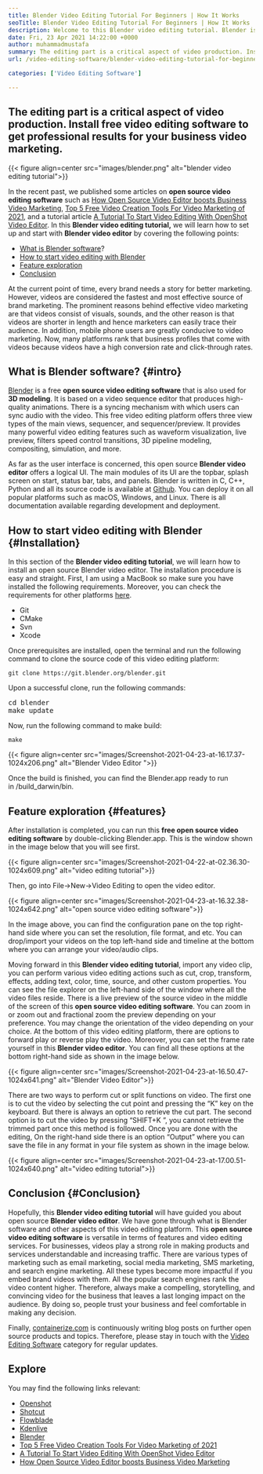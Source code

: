 ```yaml
---
title: Blender Video Editing Tutorial For Beginners | How It Works
seoTitle: Blender Video Editing Tutorial For Beginners | How It Works
description: Welcome to this Blender video editing tutorial. Blender is open-source, offers effects, animations, filters, live previews, and support for adding images.
date: Fri, 23 Apr 2021 14:22:00 +0000
author: muhammadmustafa
summary: The editing part is a critical aspect of video production. Install free video editing software to get professional results for your business video marketing.
url: /video-editing-software/blender-video-editing-tutorial-for-beginners/

categories: ['Video Editing Software']

---
```

## The editing part is a critical aspect of video production. Install free video editing software to get professional results for your business video marketing.

{{< figure align=center src="images/blender.png" alt="blender video editing tutorial">}}  

In the recent past, we published some articles on **open source video editing software** such as [How Open Source Video Editor boosts Business Video Marketing][1], [Top 5 Free Video Creation Tools For Video Marketing of 2021][2], and a tutorial article [A Tutorial To Start Video Editing With OpenShot Video Editor][3]. In this **Blender video editing tutorial,** we will learn how to set up and start with **Blender video editor** by covering the following points:

  * [What is Blender software][4]?
  * [How to start video editing with Blender][5] 
  * [Feature exploration][6] 
  * [Conclusion][7] 

At the current point of time, every brand needs a story for better marketing. However, videos are considered the fastest and most effective source of brand marketing. The prominent reasons behind effective video marketing are that videos consist of visuals, sounds, and the other reason is that videos are shorter in length and hence marketers can easily trace their audience. In addition, mobile phone users are greatly conducive to video marketing. Now, many platforms rank that business profiles that come with videos because videos have a high conversion rate and click-through rates. 

## What is Blender software? {#intro}

[Blender][8] is a free **open source video editing software** that is also used for **3D modeling**. It is based on a video sequence editor that produces high-quality animations. There is a syncing mechanism with which users can sync audio with the video. This free video editing platform offers three view types of the main views, sequencer, and sequencer/preview. It provides many powerful video editing features such as waveform visualization, live preview, filters speed control transitions, 3D pipeline modeling, compositing, simulation, and more.

As far as the user interface is concerned, this open source **Blender video editor** offers a logical UI. The main modules of its UI are the topbar, splash screen on start, status bar, tabs, and panels. Blender is written in C, C++, Python and all its source code is available at [Github][9]. You can deploy it on all popular platforms such as macOS, Windows, and Linux. There is all documentation available regarding development and deployment.

## How to start video editing with Blender {#Installation}

In this section of the **Blender video editing tutorial**, we will learn how to install an open source Blender video editor. The installation procedure is easy and straight. First, I am using a MacBook so make sure you have installed the following requirements. Moreover, you can check the requirements for other platforms [here][10].

  * Git
  * CMake
  * Svn
  * Xcode

Once prerequisites are installed, open the terminal and run the following command to clone the source code of this video editing platform:


```
git clone https://git.blender.org/blender.git
```


Upon a successful clone, run the following commands:

<pre class="wp-block-preformatted">cd blender
make update</pre>

Now, run the following command to make build:


```
make
```


{{< figure align=center src="images/Screenshot-2021-04-23-at-16.17.37-1024x206.png" alt="Blender Video Editor ">}}  

Once the build is finished, you can find the Blender.app ready to run in /build_darwin/bin.

## Feature exploration {#features}

After installation is completed, you can run this **free open source video editing software** by double-clicking Blender.app. This is the window shown in the image below that you will see first.

{{< figure align=center src="images/Screenshot-2021-04-22-at-02.36.30-1024x609.png" alt="video editing tutorial">}}  

Then, go into File->New->Video Editing to open the video editor.

{{< figure align=center src="images/Screenshot-2021-04-23-at-16.32.38-1024x642.png" alt="open source video editing software">}}  

In the image above, you can find the configuration pane on the top right-hand side where you can set the resolution, file format, and etc. You can drop/import your videos on the top left-hand side and timeline at the bottom where you can arrange your video/audio clips. 

Moving forward in this **Blender video editing tutorial**, import any video clip, you can perform various video editing actions such as cut, crop, transform, effects, adding text, color, time, source, and other custom properties. You can see the file explorer on the left-hand side of the window where all the video files reside. There is a live preview of the source video in the middle of the screen of this **open source video editing software**. You can zoom in or zoom out and fractional zoom the preview depending on your preference. You may change the orientation of the video depending on your choice. At the bottom of this video editing platform, there are options to forward play or reverse play the video. Moreover, you can set the frame rate yourself in this **Blender video editor**. You can find all these options at the bottom right-hand side as shown in the image below. 

{{< figure align=center src="images/Screenshot-2021-04-23-at-16.50.47-1024x641.png" alt="Blender Video Editor">}}  

There are two ways to perform cut or split functions on video. The first one is to cut the video by selecting the cut point and pressing the “K” key on the keyboard. But there is always an option to retrieve the cut part. The second option is to cut the video by pressing “SHIFT+K ”, you cannot retrieve the trimmed part once this method is followed. Once you are done with the editing, On the right-hand side there is an option “Output” where you can save the file in any format in your file system as shown in the image below.

{{< figure align=center src="images/Screenshot-2021-04-23-at-17.00.51-1024x640.png" alt="video editing tutorial">}}  

## Conclusion {#Conclusion}

Hopefully, this **Blender video editing tutorial** will have guided you about open source **Blender video editor**. We have gone through what is Blender software and other aspects of this video editing platform. This **open source video editing software** is versatile in terms of features and video editing services. For businesses, videos play a strong role in making products and services understandable and increasing traffic. There are various types of marketing such as email marketing, social media marketing, SMS marketing, and search engine marketing. All these types become more impactful if you embed brand videos with them. All the popular search engines rank the video content higher. Therefore, always make a compelling, storytelling, and convincing video for the business that leaves a last longing impact on the audience. By doing so, people trust your business and feel comfortable in making any decision.

Finally, [containerize.com][11] is continuously writing blog posts on further open source products and topics. Therefore, please stay in touch with the [Video Editing Software][12] category for regular updates.

## Explore 

You may find the following links relevant:

  * [Openshot][13]
  * [Shotcut][14]
  * [Flowblade][15]
  * [Kdenlive][16]
  * [Blender][8]
  * [Top 5 Free Video Creation Tools For Video Marketing of 2021][2]
  * [A Tutorial To Start Video Editing With OpenShot Video Editor][3]
  * [How Open Source Video Editor boosts Business Video Marketing][1]

 [1]: https://blog.containerize.com/video-editing-software/how-video-editing-software-improves-business-video-marketing/

 [2]: https://blog.containerize.com/video-editing-software/top-5-open-source-video-editor-software-for-video-marketing/

 [3]: https://blog.containerize.com/video-editing-software/openshot-video-editor-tutorial-for-beginners-open-source/
 [4]: #intro
 [5]: #Installation
 [6]: #features
 [7]: #Conclusion
 [8]: https://products.containerize.com/video-editing-software/blender
 [9]: https://github.com/blender/blender
 [10]: https://wiki.blender.org/wiki/Building_Blender
 [11]: https://www.containerize.com/
 [12]: https://products.containerize.com/video-editing-software
 [13]: https://products.containerize.com/video-editing-software/openshot
 [14]: https://products.containerize.com/video-editing-software/shotcut
 [15]: https://products.containerize.com/video-editing-software/flowblade
 [16]: https://products.containerize.com/video-editing-software/kdenlive